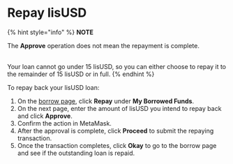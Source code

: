 # Repay lisUSD

{% hint style="info" %}
**NOTE**

The **Approve** operation does not mean the repayment is complete.&#x20;

\
Your loan cannot go under 15 lisUSD, so you can either choose to repay it to the remainder of 15 lisUSD or in full.
{% endhint %}

To repay back your lisUSD loan:

1. On the [borrow page](https://helio.money/app/loans/), click **Repay** under **My Borrowed Funds**.
2. On the next page, enter the amount of lisUSD you intend to repay back and click **Approve**.
3. Confirm the action in MetaMask.
4. After the approval is complete, click **Proceed** to submit the repaying transaction.
5. Once the transaction completes, click **Okay** to go to the borrow page and see if the outstanding loan is repaid.
